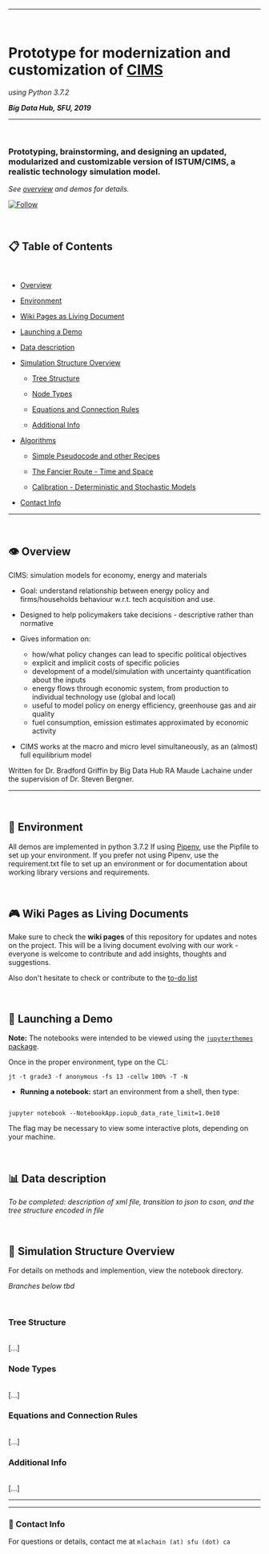 <hr/>

<br/>

# Prototype for modernization and customization of [CIMS](https://pics.uvic.ca/sites/default/files/uploads/CIMS%20Community%20Excel%20model%20user%20documentation_0.pdf) 

_using Python 3.7.2_

_**Big Data Hub, SFU, 2019**_


<hr/>

<br/>

### Prototyping, brainstorming, and designing an updated, modularized and customizable version of ISTUM/CIMS, a realistic technology simulation model. 

_See [overview](#view) and demos for details._


[![Follow](https://img.shields.io/twitter/follow/maude_ll.svg?style=social&label=Follow)](https://twitter.com/maude_ll)

<br/>

## :clipboard: Table of Contents

<br/>

* [Overview](#view)

* [Environment](#env)

* [Wiki Pages as Living Document](#wiki)

* [Launching a Demo](#launch)

* [Data description](#data)

* [Simulation Structure Overview](#sim)

   * [Tree Structure](#tree_strcu)

   * [Node Types](#node)
   
   * [Equations and Connection Rules](#eqn)

   * [Additional Info](#add_infp)


* [Algorithms](#alg)

  * [Simple Pseudocode and other Recipes](#pseudocode)
  
  * [The Fancier Route - Time and Space](#fancy)
 
  * [Calibration - Deterministic and Stochastic Models](#calib)


* [Contact Info](#fin)

<hr/>
<br/>

## :eye: Overview <a name="view"></a>
CIMS: simulation models for economy, energy and materials

  - Goal: understand relationship between energy policy and firms/households behaviour w.r.t. tech acquisition and use.
  - Designed to help policymakers take decisions - descriptive rather than normative

  - Gives information on:
    - how/what policy changes can lead to specific political objectives
    - explicit and implicit costs of specific policies
    - development of a model/simulation with uncertainty quantification about the inputs
    - energy flows through economic system, from production to individual technology use (global and local)
    - useful to model policy on energy efficiency, greenhouse gas and air quality
    - fuel consumption, emission estimates approximated by economic activity

  - CIMS works at the macro and micro level simultaneously, as an (almost) full equilibrium model


Written for Dr. Bradford Griffin by Big Data Hub RA Maude Lachaine under the supervision of Dr. Steven Bergner.

<hr/>
<br/>

## :seedling: Environment <a name="env"></a>

All demos are implemented in python 3.7.2 If using [Pipenv](https://pipenv.readthedocs.io/en/latest/), use the Pipfile to set up your environment. If you prefer not using Pipenv, use the requirement.txt file to set up an environment or for documentation about working library versions and requirements.

<br/>

## :video_game: Wiki Pages as Living Documents <a name="wiki"></a>

Make sure to check the **wiki pages** of this repository for updates and notes on the project. This will be a living document evolving with our work - everyone is welcome to contribute and add insights, thoughts and suggestions.

Also don't hesitate to check or contribute to the [to-do list](https://gitlab.rcg.sfu.ca/dashboard/todos)

<br/>

## :rocket: Launching a Demo <a name="launch"></a>

**Note:** The notebooks were intended to be viewed using the [`jupyterthemes` package](https://github.com/dunovank/jupyter-themes).

Once in the proper environment, type on the CL:

```unix
jt -t grade3 -f anonymous -fs 13 -cellw 100% -T -N
```

* **Running a notebook:** start an environment from a shell, then type:

```unix

jupyter notebook --NotebookApp.iopub_data_rate_limit=1.0e10

```

The flag may be necessary to view some interactive plots, depending on your machine.

<br/>

## :bar_chart: Data description <a name="data"></a>

_To be completed: description of xml file, transition to json to cson, and the tree structure encoded in file_

<br/>

## :hammer: Simulation Structure Overview <a name="sim"></a>

For details on methods and implemention, view the notebook directory.

_Branches below tbd_

<br/>

### Tree Structure <a name="tree_strcu"></a>

<br/>
[...]

### Node Types<a name="node"></a>

<br/>
[...]


### Equations and Connection Rules<a name="eqn"></a>

<br/>
[...]

### Additional Info<a name="add_infp"></a>

<br/>
[...]

<hr/>
<hr/>

###  :space_invader: Contact Info <a name="fin"></a>

For questions or details, contact me at `mlachain (at) sfu (dot) ca`
